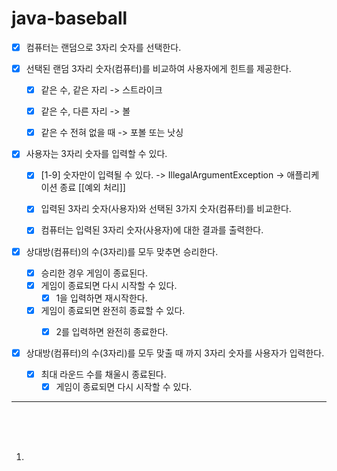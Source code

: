 # java-baseball

- [x] 컴퓨터는 랜덤으로 3자리 숫자를 선택한다.


- [x] 선택된 랜덤 3자리 숫자(컴퓨터)를 비교하여 사용자에게 힌트를 제공한다.
    - [x] 같은 수, 같은 자리 -> 스트라이크
    - [x] 같은 수, 다른 자리 -> 볼
    - [x] 같은 수 전혀 없을 때 -> 포볼 또는 낫싱


- [x] 사용자는 3자리 숫자를 입력할 수 있다.
    - [x] [1-9] 숫자만이 입력될 수 있다. -> IllegalArgumentException -> 애플리케이션 종료 [[예외 처리]]
    - [x] 입력된 3자리 숫자(사용자)와 선택된 3가지 숫자(컴퓨터)를 비교한다.
    - [x] 컴퓨터는 입력된 3자리 숫자(사용자)에 대한 결과를 출력한다.


- [x] 상대방(컴퓨터)의 수(3자리)를 모두 맞추면 승리한다.
    - [x] 승리한 경우 게임이 종료된다.
    - [x] 게임이 종료되면 다시 시작할 수 있다.
        - [x] 1을 입력하면 재시작한다.
    - [x] 게임이 종료되면 완전히 종료할 수 있다.
        - [x] 2를 입력하면 완전히 종료한다.


- [x] 상대방(컴퓨터)의 수(3자리)를 모두 맞출 때 까지 3자리 숫자를 사용자가 입력한다.
  - [x] 최대 라운드 수를 채울시 종료된다.
    - [x] 게임이 종료되면 다시 시작할 수 있다.

---

<br>
<br>
<br>


1. 